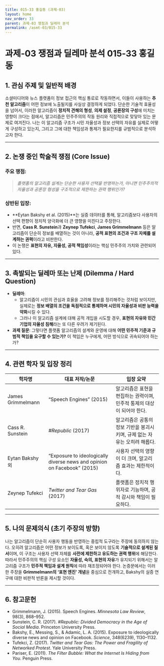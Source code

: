 ```yaml
---
title: 015-33 홍길동 (과제-03)
layout: home
nav_order: 33
parent: 과제-03 쟁점과 딜레마 분석
permalink: /asmt-03/015-33
---
```


# 과제-03 쟁점과 딜레마 분석 015-33 홍길동 

## 1. 관심 주제 및 일반적 배경

소셜미디어와 뉴스 플랫폼이 정보 접근의 핵심 통로로 작동하면서, 이들이 사용하는 **추천 알고리즘**이 어떤 정보에 노출될지를 사실상 결정하게 되었다. 단순한 기술적 효율성을 넘어서, 이러한 알고리즘이 **정치적 견해의 형성**, **의제 설정**, **공론장의 구성**에 미치는 영향이 크다는 점에서, 알고리즘은 민주주의의 작동 원리와 직접적으로 맞닿아 있는 문제로 여겨진다. 나는 이 알고리즘 구조가 시민 자율성과 정보 선택의 자유를 실제로 어떻게 구성하고 있는지, 그리고 그에 대한 책임성과 통제가 필요한지를 규범적으로 분석하고자 한다.

---

## 2. 논쟁 중인 학술적 쟁점 (Core Issue)

### 주요 쟁점:  

> *플랫폼의 알고리즘 설계는 단순한 사용자 선택을 반영하는가, 아니면 민주주의적 자율성과 공론장 형성을 구조적으로 제한하는 권력 행위인가?*

### 상반된 입장:

- **Eytan Bakshy et al. (2015)**는 실증 데이터를 통해, 알고리즘보다 사용자의 선택 편향이 정치적 양극화에 더 큰 영향을 미친다고 주장한다.
- 반면, **Cass R. Sunstein**과 **Zeynep Tufekci**, **James Grimmelmann** 등은 알고리즘이 단순히 정보를 배열하는 것이 아니라, **공적 표현의 조건과 구조 자체를 설계하는 권력**이라고 비판한다.
- 이 논쟁은 **표현의 자유, 자율성, 공적 책임성**이라는 핵심 민주주의 가치와 관련되어 있다.

---

## 3. 촉발되는 딜레마 또는 난제 (Dilemma / Hard Question)

- **딜레마**: 
  - 알고리즘이 시민의 관심과 효율을 고려해 정보를 정리해주는 것처럼 보이지만, 실제로는 **정보 배열의 조건을 독점적으로 통제하며 시민의 자율성과 비판 능력을 약화**시킬 수 있다.  
  - 그러나 이 알고리즘 설계에 대해 공적 개입을 시도할 경우, **표현의 자유와 민간 기업의 자율성 침해**라는 또 다른 우려가 제기된다.
- **과제 질문**: 그렇다면 플랫폼 알고리즘의 설계와 운영에 대해 **어떤 민주적 기준과 규범적 책임을 요구할 수 있는가?** 이 책임은 누구에게, 어떤 방식으로 귀속되어야 하는가?

---

## 4. 관련 학자 및 입장 정리

| 학자명             | 대표 저작/논문                                   | 입장 요약 |
|--------------------|---------------------------------------------------|-----------|
| James Grimmelmann   | “Speech Engines” (2015)                          | 알고리즘은 표현을 편집하는 권력이며, 민주적 통제의 대상이 되어야 한다. |
| Cass R. Sunstein    | *#Republic* (2017)                                | 알고리즘은 공통의 정보 기반을 붕괴시키며, 규제 없는 자유는 오히려 해롭다. |
| Eytan Bakshy 외     | “Exposure to ideologically diverse news and opinion on Facebook” (2015) | 사용자 선택의 영향이 더 크며, 알고리즘 효과는 제한적이다. |
| Zeynep Tufekci       | *Twitter and Tear Gas* (2017)                   | 플랫폼은 정치적 행위자로 기능하며, 공적 감시와 책임이 필요하다. |

---

## 5. 나의 문제의식 (초기 주장의 방향)

나는 알고리즘이 단순히 사용자 행동을 반영하는 중립적 도구라는 주장에 동의하지 않는다. 오히려 알고리즘은 어떤 정보가 보이도록, 혹은 보이지 않도록 **기술적으로 설계된 질서**이며, 이 구조는 사용자 선택 자체를 **사전에 제한하고 유도하는 권력 행위**에 해당한다. 따라서 민주주의의 핵심 구성 요소인 **자율성, 숙의, 표현의 자유**가 유지되기 위해서는 알고리즘 구조가 **민주적 책임과 설계 원칙**에 따라 재조정되어야 한다. 논증문에서는 이러한 주장을 **Grimmelmann의 ‘표현 엔진’ 개념**을 중심으로 전개하고, Bakshy의 실증 연구에 대한 비판적 반론을 제시할 것이다.

---

## 6. 참고문헌

- Grimmelmann, J. (2015). Speech Engines. *Minnesota Law Review*, 98(3), 868–952.  
- Sunstein, C. R. (2017). *#Republic: Divided Democracy in the Age of Social Media*. Princeton University Press.  
- Bakshy, E., Messing, S., & Adamic, L. A. (2015). Exposure to ideologically diverse news and opinion on Facebook. *Science*, 348(6239), 1130–1132.  
- Tufekci, Z. (2017). *Twitter and Tear Gas: The Power and Fragility of Networked Protest*. Yale University Press.  
- Pariser, E. (2011). *The Filter Bubble: What the Internet Is Hiding from You*. Penguin Press.
